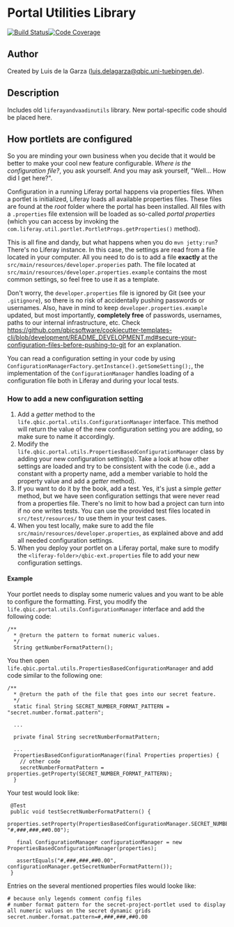 # Portal Utilities Library
[![Build Status](https://travis-ci.org/qbicsoftware/portal-utils-lib.svg?branch=master)](https://travis-ci.org/qbicsoftware/portal-utils-lib)[![Code Coverage]( https://codecov.io/gh/qbicsoftware/portal-utils-lib/branch/master/graph/badge.svg)](https://codecov.io/gh/qbicsoftware/portal-utils-lib)

## Author
Created by Luis de la Garza (luis.delagarza@qbic.uni-tuebingen.de).

## Description
Includes old `liferayandvaadinutils` library. New portal-specific code should be placed here.

## How portlets are configured
So you are minding your own business when you decide that it would be better to make your cool new feature configurable. *Where is the configuration file?*, you ask yourself. And you may ask yourself, "Well... How did I get here?".

Configuration in a running Liferay portal happens via properties files. When a portlet is initialized, Liferay loads all available properties files. These files are found at the *root* folder where the portal has been installed. All files with a `.properties` file extension will be loaded as so-called *portal properties* (which you can access by invoking the `com.liferay.util.portlet.PortletProps.getProperties()` method).

This is all fine and dandy, but what happens when you do `mvn jetty:run`? There's no Liferay instance. In this case, the settings are read from a file located in your computer. All you need to do is to add a file **exactly** at the `src/main/resources/developer.properies` path. The file located at `src/main/resources/developer.properties.example` contains the most common settings, so feel free to use it as a template. 

Don't worry, the `developer.properties` file is ignored by Git (see your `.gitignore`), so there is no risk of accidentally pushing passwords or usernames. Also, have in mind to keep `developer.properties.example` updated, but most importantly, **completely free** of passwords, usernames, paths to our internal infrastructure, etc. Check https://github.com/qbicsoftware/cookiecutter-templates-cli/blob/development/README_DEVELOPMENT.md#secure-your-configuration-files-before-pushing-to-git for an explanation.

You can read a configuration setting in your code by using `ConfigurationManagerFactory.getInstance().getSomeSetting();`, the implementation of the `ConfigurationManager` handles loading of a configuration file both in Liferay and during your local tests.

### How to add a new configuration setting
1. Add a *getter* method to the `life.qbic.portal.utils.ConfigurationManager` interface. This method will return the value of the new configuration setting you are adding, so make sure to name it accordingly.
1. Modify the `life.qbic.portal.utils.PropertiesBasedConfigurationManager` class by adding your new configuration setting(s). Take a look at how other settings are loaded and try to be consistent with the code (i.e., add a constant with a property name, add a member variable to hold the property value and add a *getter* method).
1. If you want to do it by the book, add a test. Yes, it's just a simple *getter* method, but we have seen configuration settings that were never read from a properties file. There's no limit to how bad a project can turn into if no one writes tests. You can use the provided test files located in `src/test/resources/` to use them in your test cases.
1. When you test locally, make sure to add the file `src/main/resources/developer.properties`, as explained above and add all needed configuration settings.
1. When you deploy your portlet on a Liferay portal, make sure to modify the `<liferay-folder>/qbic-ext.properties` file to add your new configuration settings.

#### Example
Your portlet needs to display some numeric values and you want to be able to configure the formatting. First, you modify the `life.qbic.portal.utils.ConfigurationManager` interface and add the following code:

```
/**
  * @return the pattern to format numeric values.
  */
  String getNumberFormatPattern();
```

You then open `life.qbic.portal.utils.PropertiesBasedConfigurationManager` and add code similar to the following one:

 ```
 /**
   * @return the path of the file that goes into our secret feature.
   */
   static final String SECRET_NUMBER_FORMAT_PATTERN = "secret.number.format.pattern";
   
   ...
   
   private final String secretNumberFormatPattern;
   
   ...
   PropertiesBasedConfigurationManager(final Properties properties) {
     // other code
     secretNumberFormatPattern = properties.getProperty(SECRET_NUMBER_FORMAT_PATTERN);
   }
 ```
 
 Your test would look like:
 
```
 @Test
 public void testSecretNumberFormatPattern() {
   properties.setProperty(PropertiesBasedConfigurationManager.SECRET_NUMBER_FORMAT_PATTERN, "#,###,###,##0.00");
   
   final ConfigurationManager configurationManager = new PropertiesBasedConfigurationManager(properties);
   
   assertEquals("#,###,###,##0.00", configurationManager.getSecretNumberFormatPattern());
 }
```

Entries on the several mentioned properties files would looke like:
```
# because only legends comment config files
# number format pattern for the secret-project-portlet used to display all numeric values on the secret dynamic grids
secret.number.format.pattern=#,###,###,##0.00
```





